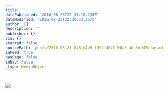 ```yaml
---
title: ''
datePublished: '2016-08-23T22:31:18.235Z'
dateModified: '2016-08-23T22:30:53.267Z'
author: []
description: ''
publisher: {}
via: {}
starred: false
sourcePath: _posts/2016-08-23-048fd4b9-f39c-4045-90c8-abc5bfd7ddae.md
inFeed: true
hasPage: false
inNav: false
_type: MediaObject

---
```

![](https://the-grid-user-content.s3-us-west-2.amazonaws.com/d37ce0eb-1195-4a70-8014-2326452d5901.jpg)
